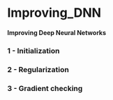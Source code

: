 # Improving_DNN
#### Improving Deep Neural Networks

<a name='1'></a> 
 ### 1 - Initialization
 ### 2 - Regularization
 ### 3 - Gradient checking

